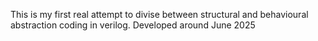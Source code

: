 This is my first real attempt to divise between structural and behavioural abstraction coding in verilog. Developed around June 2025
